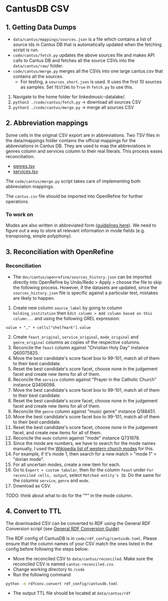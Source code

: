 # CantusDB CSV

## 1. Getting Data Dumps

- `data/cantus/mappings/sources.json` is a file which contains a list of source ids in Cantus DB that is automatically updated when the fetching script is run.
- `code/cantus/fetch.py` updates the above sources file and makes API calls to Cantus DB and fetches all the source CSVs into the `data/cantus/raw/` folder.
- `code/cantus/merge.py` merges all the CSVs into one large cantus.csv that contains all the sources.
  - For testing, a `sources_short.json` is used. It uses the first 10 sources as samples. Set `TESTING` to `True` in `fetch.py` to use this.

1. Navigate to the home folder for linkedmusic-datalake/.
2. ```python3 ./code/cantus/fetch.py``` -> download all sources CSV
3. ```python3 ./code/cantus/merge.py``` -> merge all sources CSV

## 2. Abbreviation mappings

Some cells in the original CSV export are in abbreviations. Two TSV files in the data/mappings folder contains the official mappings for the abbreviations in Cantus DB. They are used to map the abbreviations in genres column and services column to their real literals. This process eases reconciliation.

- [genres.tsv](https://cantusdatabase.org/genres/)
- [services.tsv](https://cantusdatabase.org/offices/)

The `code/cantus/merge.py` script takes care of implementing both abbreviation mappings.

The ```cantus.csv``` file should be imported into OpenRefine for further operations.

### To work on

Modes are also written in abbreviated form ([guidelines here](https://cantusdatabase.org/description/#Mode)). We need to figure out a way to store all relevant information in mode fields (e.g. transposing, simple polyphony).

## 3. Reconciliation with OpenRefine

### Reconciliation

- The `doc/cantus/openrefine/sources_history.json` can be imported directly into OpenRefine by Undo/Redo > Apply > choose the file to skip the following process. However, if the datasets are updated, since the `sources_history.json` file is specific against a particular test, mistakes are likely to happen.

1. Create new column `source_label` by going to column `holding_institution` then `Edit column > Add column based on this column...` and using the following GREL expression:
```
value + "," + cells["shelfmark"].value
```
2. Create `feast_original`, `service_original`, `mode_original` and `genre_original` columns as copies of the respective columns.
3. Reconcile the `feast` column against "Christian Holy Day" instance Q60075825.
4. Move the best candidate's score facet box to 99-101, match all of them to their best candidate.
5. Reset the best candidate's score facet, choose none in the judgement facet and create new items for all of them.
6. Reconcile the `service` column against "Prayer in the Catholic Church" instance Q3406098.
7. Move the best candidate's score facet box to 99-101, match all of them to their best candidate.
8. Reset the best candidate's score facet, choose none in the judgement facet and create new items for all of them.
9. Reconcile the `genre` column against "music genre" instance Q188451.
10. Move the best candidate's score facet box to 99-101, match all of them to their best candidate.
11. Reset the best candidate's score facet, choose none in the judgement facet, and create new items for all of them.
12. Reconcile the `mode` column against "mode" instance Q731978.
13. Since the mode are numbers, we have to search for the mode names manually, I used the [Wikipedia list of western church modes](https://en.wikipedia.org/wiki/Mode_(music)#Western_Church) for this.
14. For example, if it's mode 1, then search for a new match > "mode 1" > "dorian mode".
15. For all uncertain modes, create a new item for each.
16. Go to `Export > custom tabular`, then for the column `feast` under `For reconciled cells, output`, select `Matched entity's ID`. Do the same for the columns `service`, `genre` and `mode`.
17. Download as CSV.

TODO: think about what to do for the "*" in the mode column.

## 4. Convert to TTL 

The downloaded CSV can be converted to RDF using the General RDF Conversion script (see [General RDF Conversion Guide](../rdf_conversion/using_rdfconv_script.md)). 

The RDF config of CantusDB is in `code/rdf_config/cantusdb.toml`. Please ensure that the column names of your CSV match the ones listed in the config before following the steps below:

- Move the reconciled CSV to `data/cantus/reconciled`. Make sure the reconciled CSV is named `cantus-reconciled.csv`.
- Change working directory to `/code`
- Run the following command 
```bash
python -m rdfconv.convert rdf_config/cantusdb.toml
```
- The output TTL file should be located at `data/cantus/rdf`